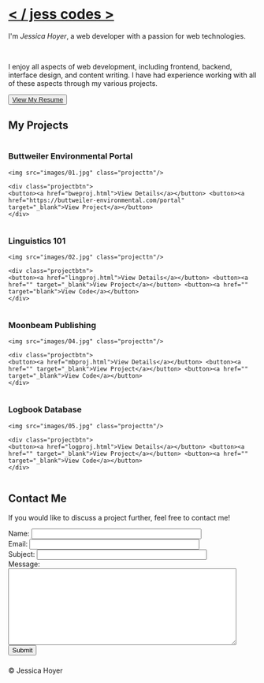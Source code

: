 <!DOCTYPE html>
<html>
<head>
<!-- 
	Author: Jessica Hoyer
	Date: 6/10/20
	File: index.html
-->

<meta charset="utf-8" />
<meta name="viewport" content="width=device-width, initial-scale=1.0" />

<!-- my stylesheets -->
<link rel="stylesheet" href="reset.css" />
<link rel="stylesheet" href="main.css" />

<!-- font awesome -->
<script src="https://use.fortawesome.com/eddcda57.js"></script>

<title>Jess Codes</title>

</head>
<body>

<header>
<a href="top"></a>
<!--
<nav>
	<ul>
		<li>JESS CODES</li>
		<li><a href="#top">Home</a></li>
		<li><a href="#projects">Projects</a></li>
		<li><a href="#contact">Contact</a></li>
	</ul>
</nav>
-->

</header>

<div id="wrapper">

<h1><a href="index.html">&lt; / jess codes &gt;</a></h1>

<div id="main">

<p>I'm <em>Jessica Hoyer</em>, a web developer with a passion for web technologies.</p>
<br/>
<p>I enjoy all aspects of web development, including frontend, backend, interface design, and content writing. I have had experience working with all of these aspects through my various projects.</p>

<div class="projectbtn">
<button><a href="resume.pdf">View My Resume</a></button>
</div>

</div>

<div id="projects">

<h2>My Projects</h2>

<div class="row">
<div class="column">
	<h3 class="center">Buttweiler Environmental Portal</h3>

	<img src="images/01.jpg" class="projecttn"/>

	<div class="projectbtn">
	<button><a href="bweproj.html">View Details</a></button> <button><a href="https://buttweiler-environmental.com/portal" target="_blank">View Project</a></button>
	</div>
</div>

<div class="column">
	<h3 class="center">Linguistics 101</h3>

	<img src="images/02.jpg" class="projecttn"/>

	<div class="projectbtn">
	<button><a href="lingproj.html">View Details</a></button> <button><a href="" target="_blank">View Project</a></button> <button><a href="" target="blank">View Code</a></button>
	</div>
</div>

<div class="column">
	<h3 class="center">Moonbeam Publishing</h3>

	<img src="images/04.jpg" class="projecttn"/>

	<div class="projectbtn">
	<button><a href="mbproj.html">View Details</a></button> <button><a href="" target="_blank">View Project</a></button> <button><a href="" target="_blank">View Code</a></button>
	</div>
</div>

<div class="column">
	<h3 class="center">Logbook Database</h3>

	<img src="images/05.jpg" class="projecttn"/>

	<div class="projectbtn">
	<button><a href="logproj.html">View Details</a></button> <button><a href="" target="_blank">View Project</a></button> <button><a href="" target="_blank">View Code</a></button>
	</div>
</div>

</div>
</div>

<div id="contact">

<h2>Contact Me</h2>

<p>If you would like to discuss a project further, feel free to contact me!</p>

<div class="projectbtn">
<form>
<label for="fname">Name:</label> <input type="text" id="fname" name="fname" size="40"/>
<br/>
<label for="email">Email:</label> <input type="email" id="email" name="email" size="40"/>
<br/>
<label for="subject">Subject:</label> <input type="text" id="subject" name="subject" size="40"/>
<br/>
<label for="message">Message:</label><br/>
<textarea id="message" name="message" cols="55" rows="10"></textarea>
<br/>
<a href="mailto:jessicalhoyer@gmail.com"><input type="submit" id="submit" name="submit" value="Submit"/></a>
</form>

<h3><a href="https://linkedin.com/in/jessica-hoyer" target="_blank"><i class="fa fa-linkedin"></i></a> <a href="https://github.io/jessicalhoyer" target="_blank"><i class="fa fa-github"></i></a></h3>
</div>
</div>

</div>

<footer>
&copy; Jessica Hoyer
</footer>

</body>
</html>
